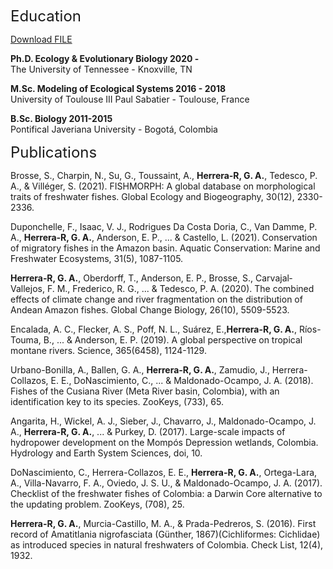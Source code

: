 <font size="5"> Education </font>

<a id="raw-url" href="https://raw.githubusercontent.com/github-username/project/master/filename">Download FILE</a>
 
**Ph.D. Ecology & Evolutionary Biology 2020 -**\
  The University of Tennessee - Knoxville, TN

**M.Sc. Modeling of Ecological Systems 2016 - 2018**\
  University of Toulouse III Paul Sabatier - Toulouse, France

**B.Sc. Biology 2011-2015**\
  Pontifical Javeriana University - Bogotá, Colombia

 <font size="5"> Publications </font> 

Brosse, S., Charpin, N., Su, G., Toussaint, A., **Herrera‐R, G. A.**, Tedesco, P. A., & Villéger, S. (2021). FISHMORPH: A global database on morphological traits of freshwater fishes. Global Ecology and Biogeography, 30(12), 2330-2336.

Duponchelle, F., Isaac, V. J., Rodrigues Da Costa Doria, C., Van Damme, P. A., **Herrera‐R, G. A.**, Anderson, E. P., ... & Castello, L. (2021). Conservation of migratory fishes in the Amazon basin. Aquatic Conservation: Marine and Freshwater Ecosystems, 31(5), 1087-1105.

**Herrera‐R, G. A.**, Oberdorff, T., Anderson, E. P., Brosse, S., Carvajal‐Vallejos, F. M., Frederico, R. G., ... & Tedesco, P. A. (2020). The combined effects of climate change and river fragmentation on the distribution of Andean Amazon fishes. Global Change Biology, 26(10), 5509-5523.

Encalada, A. C., Flecker, A. S., Poff, N. L., Suárez, E.,**Herrera-R, G. A.**, Ríos-Touma, B., ... & Anderson, E. P. (2019). A global perspective on tropical montane rivers. Science, 365(6458), 1124-1129.

Urbano-Bonilla, A., Ballen, G. A., **Herrera-R, G. A.**, Zamudio, J., Herrera-Collazos, E. E., DoNascimiento, C., ... & Maldonado-Ocampo, J. A. (2018). Fishes of the Cusiana River (Meta River basin, Colombia), with an identification key to its species. ZooKeys, (733), 65.

Angarita, H., Wickel, A. J., Sieber, J., Chavarro, J., Maldonado-Ocampo, J. A., **Herrera-R, G. A.**, ... & Purkey, D. (2017). Large-scale impacts of hydropower development on the Mompós Depression wetlands, Colombia. Hydrology and Earth System Sciences, doi, 10.

DoNascimiento, C., Herrera-Collazos, E. E., **Herrera-R, G. A.**, Ortega-Lara, A., Villa-Navarro, F. A., Oviedo, J. S. U., & Maldonado-Ocampo, J. A. (2017). Checklist of the freshwater fishes of Colombia: a Darwin Core alternative to the updating problem. ZooKeys, (708), 25.

**Herrera-R, G. A.**, Murcia-Castillo, M. A., & Prada-Pedreros, S. (2016). First record of Amatitlania nigrofasciata (Günther, 1867)(Cichliformes: Cichlidae) as introduced species in natural freshwaters of Colombia. Check List, 12(4), 1932.




